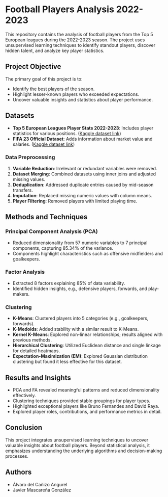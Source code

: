 # Football Players Analysis 2022-2023

This repository contains the analysis of football players from the Top 5 European leagues during the 2022-2023 season. The project uses unsupervised learning techniques to identify standout players, discover hidden talent, and analyze key player statistics.

## Project Objective

The primary goal of this project is to:

- Identify the best players of the season.
- Highlight lesser-known players who exceeded expectations.
- Uncover valuable insights and statistics about player performance.

## Datasets

- **Top 5 European Leagues Player Stats 2022-2023**: Includes player statistics for various positions. ([Kaggle dataset link](https://www.kaggle.com/datasets/ameyaranade/big-5-european-leagues-player-stats-2022-23))
- **FIFA 23 Official Dataset**: Adds information about market value and salaries. ([Kaggle dataset link](https://www.kaggle.com/datasets/kevwesophia/fifa23-official-datasetclean-data))

### Data Preprocessing

1. **Variable Reduction**: Irrelevant or redundant variables were removed.
2. **Dataset Merging**: Combined datasets using inner joins and adjusted missing values.
3. **Deduplication**: Addressed duplicate entries caused by mid-season transfers.
4. **Imputation**: Replaced missing numeric values with column means.
5. **Player Filtering**: Removed players with limited playing time.

## Methods and Techniques

### Principal Component Analysis (PCA)
- Reduced dimensionality from 57 numeric variables to 7 principal components, capturing 85.34% of the variance.
- Components highlight characteristics such as offensive midfielders and goalkeepers.

### Factor Analysis
- Extracted 8 factors explaining 85% of data variability.
- Identified hidden insights, e.g., defensive players, forwards, and play-makers.

### Clustering
- **K-Means**: Clustered players into 5 categories (e.g., goalkeepers, forwards).
- **K-Medoids**: Added stability with a similar result to K-Means.
- **Kernel K-Means**: Explored non-linear relationships; results aligned with previous methods.
- **Hierarchical Clustering**: Utilized Euclidean distance and single linkage for detailed heatmaps.
- **Expectation-Maximization (EM)**: Explored Gaussian distribution clustering but found it less effective for this dataset.

## Results and Insights

- PCA and FA revealed meaningful patterns and reduced dimensionality effectively.
- Clustering techniques provided stable groupings for player types.
- Highlighted exceptional players like Bruno Fernandes and David Raya.
- Explored player roles, contributions, and performance metrics in detail.

## Conclusion

This project integrates unsupervised learning techniques to uncover valuable insights about football players. Beyond statistical analysis, it emphasizes understanding the underlying algorithms and decision-making processes.

## Authors

- Álvaro del Cañizo Angurel
- Javier Mascareña González
